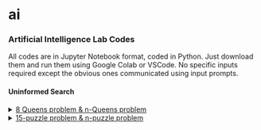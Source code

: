 # ai
### Artificial Intelligence Lab Codes

All codes are in Jupyter Notebook format, coded in Python. Just download them and run them using Google Colab or VSCode. 
No specific inputs required except the obvious ones communicated using input prompts.

#### Uninformed Search

<details>
  <summary> <ins>8 Queens problem & n-Queens problem</ins> </summary>
  
  The goal of the n-queens problem is to place n queens on a chessboard such that no queen attacks any other. 
  The problem formulation in terms of the state-space is as follows:
  
  * States: Any arrangement of 0-n queens on the board is a state.
  * Initial State: No queens on the board.
  * Actions: Add a queen to any empty square.
  * Transition Model: Returns the board with a queen added to the specified square.
  * Goal test: n queens are on the board, none attacked.
  
  Write a program to:
  1. Solve the problem starting from the initial state and print the solution chessboard.
  2. Print the number of solutions to the problem.
  3. Print the number of non-attacking states.

</details>

<details>
  <summary> <u>15-puzzle problem & n-puzzle problem</u> </summary>
  
   As an input, you will be given an initial and a goal board configuration and your task is to find a sequence of moves that takes the initial board
  configuration to the goal board configuration. 
  
  The problem formulation in terms of the state-space is as follows:

  * States: Any arrangement of numbers 1-15 on the board together with a blank cell is a state.
  * Initial State: A random placement of numbers 1-15 and the blank in the 16 cells of the board.
  * Actions: up,down,left,right. The respective action swaps the number to the up,down,left,right
  of the blank cell with the blank cell.
  * Transition Model: Returns the new board after an application of the action.
  * Goal test: Whether the current state matches with the goal configuration.

  Implement the graph search algorithm to print a path from the initial state leading to the goal
  state along with the corresponding action sequence (initial-board – up – next-board – down – next
  board – ... – right – goal-board)
  </details>

